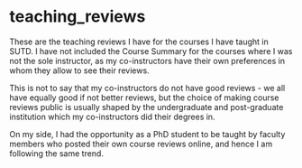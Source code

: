 # teaching_reviews

These are the teaching reviews I have for the courses I have taught in SUTD. I have not included the Course Summary for the courses where I was not the sole instructor, as my co-instructors have their own preferences in whom they allow to see their reviews. 

This is not to say that my co-instructors do not have good reviews - we all have equally good if not better reviews, but the choice of making course reviews public is usually shaped by the undergraduate and post-graduate institution which my co-instructors did their degrees in. 

On my side, I had the opportunity as a PhD student to be taught by faculty members who posted their own course reviews online, and hence I am following the same trend. 

